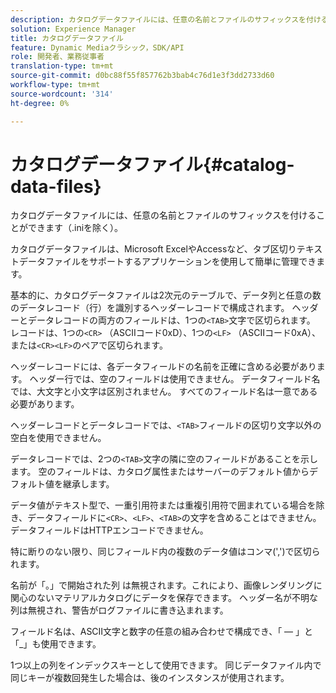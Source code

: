 ```yaml
---
description: カタログデータファイルには、任意の名前とファイルのサフィックスを付けることができます（.iniを除く）。
solution: Experience Manager
title: カタログデータファイル
feature: Dynamic Mediaクラシック，SDK/API
role: 開発者、業務従事者
translation-type: tm+mt
source-git-commit: d0bc88f55f857762b3bab4c76d1e3f3dd2733d60
workflow-type: tm+mt
source-wordcount: '314'
ht-degree: 0%

---
```



# カタログデータファイル{#catalog-data-files}

カタログデータファイルには、任意の名前とファイルのサフィックスを付けることができます（.iniを除く）。

カタログデータファイルは、Microsoft ExcelやAccessなど、タブ区切りテキストデータファイルをサポートするアプリケーションを使用して簡単に管理できます。

基本的に、カタログデータファイルは2次元のテーブルで、データ列と任意の数のデータレコード（行）を識別するヘッダーレコードで構成されます。 ヘッダーとデータレコードの両方のフィールドは、1つの`<TAB>`文字で区切られます。 レコードは、1つの`<CR>` （ASCIIコード0xD）、1つの`<LF>` （ASCIIコード0xA）、または`<CR><LF>`のペアで区切られます。

ヘッダーレコードには、各データフィールドの名前を正確に含める必要があります。 ヘッダー行では、空のフィールドは使用できません。 データフィールド名では、大文字と小文字は区別されません。 すべてのフィールド名は一意である必要があります。

ヘッダーレコードとデータレコードでは、`<TAB>`フィールドの区切り文字以外の空白を使用できません。

データレコードでは、2つの`<TAB>`文字の隣に空のフィールドがあることを示します。 空のフィールドは、カタログ属性またはサーバーのデフォルト値からデフォルト値を継承します。

データ値がテキスト型で、一重引用符または重複引用符で囲まれている場合を除き、データフィールドに`<CR>`、`<LF>`、`<TAB>`の文字を含めることはできません。 データフィールドはHTTPエンコードできません。

特に断りのない限り、同じフィールド内の複数のデータ値はコンマ(&#39;,&#39;)で区切られます。

名前が「。」で開始された列 は無視されます。これにより、画像レンダリングに関心のないマテリアルカタログにデータを保存できます。 ヘッダー名が不明な列は無視され、警告がログファイルに書き込まれます。

フィールド名は、ASCII文字と数字の任意の組み合わせで構成でき、「 — 」と「_」も使用できます。

1つ以上の列をインデックスキーとして使用できます。 同じデータファイル内で同じキーが複数回発生した場合は、後のインスタンスが使用されます。
